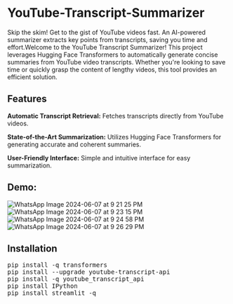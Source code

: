 # YouTube-Transcript-Summarizer
Skip the skim!  Get to the gist of YouTube videos fast. An AI-powered summarizer extracts key points from transcripts, saving you time and effort.Welcome to the YouTube Transcript Summarizer! This project leverages Hugging Face Transformers to automatically generate concise summaries from YouTube video transcripts. Whether you're looking to save time or quickly grasp the content of lengthy videos, this tool provides an efficient solution.

## Features
<p><b>Automatic Transcript Retrieval:</b> Fetches transcripts directly from YouTube videos.</p>
<p><b>State-of-the-Art Summarization:</b> Utilizes Hugging Face Transformers for generating accurate and coherent summaries.</p>
<p><b>User-Friendly Interface:</b> Simple and intuitive interface for easy summarization.</p>

## Demo:
![WhatsApp Image 2024-06-07 at 9 21 25 PM](https://github.com/tanishagandhi/YouTube-Transcript-Summarizer/assets/152962388/f4e97950-7583-4288-b98b-1d8cde489f16)
![WhatsApp Image 2024-06-07 at 9 23 15 PM](https://github.com/tanishagandhi/YouTube-Transcript-Summarizer/assets/152962388/0976f096-9809-4a47-a5e6-5e7f081a026a)
![WhatsApp Image 2024-06-07 at 9 24 58 PM](https://github.com/tanishagandhi/YouTube-Transcript-Summarizer/assets/152962388/4fcf9326-3b5f-4e18-97e5-7c8e1145efcd)
![WhatsApp Image 2024-06-07 at 9 26 29 PM](https://github.com/tanishagandhi/YouTube-Transcript-Summarizer/assets/152962388/74c3721b-8bc1-4694-88d7-b44645dfcb86)

## Installation
<pre>
pip install -q transformers
pip install --upgrade youtube-transcript-api
pip install -q youtube_transcript_api
pip install IPython
pip install streamlit -q
</pre>
